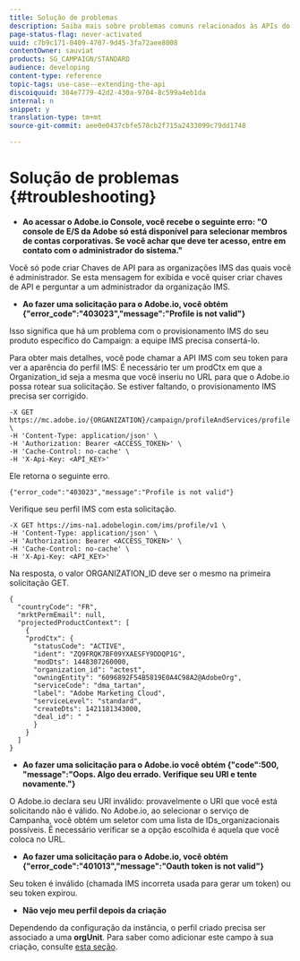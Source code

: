```yaml
---
title: Solução de problemas
description: Saiba mais sobre problemas comuns relacionados às APIs do Campaign Standard.
page-status-flag: never-activated
uuid: c7b9c171-0409-4707-9d45-3fa72aee8008
contentOwner: sauviat
products: SG_CAMPAIGN/STANDARD
audience: developing
content-type: reference
topic-tags: use-case--extending-the-api
discoiquuid: 304e7779-42d2-430a-9704-8c599a4eb1da
internal: n
snippet: y
translation-type: tm+mt
source-git-commit: aee0e0437cbfe578cb2f715a2433099c79dd1748

---
```



# Solução de problemas {#troubleshooting}

* **Ao acessar o Adobe.io Console, você recebe o seguinte erro: "O console de E/S da Adobe só está disponível para selecionar membros de contas corporativas. Se você achar que deve ter acesso, entre em contato com o administrador do sistema."**

Você só pode criar Chaves de API para as organizações IMS das quais você é administrador. Se esta mensagem for exibida e você quiser criar chaves de API e perguntar a um administrador da organização IMS.

* **Ao fazer uma solicitação para o Adobe.io, você obtém {"error_code":"403023","message":"Profile is not valid"}**

Isso significa que há um problema com o provisionamento IMS do seu produto específico do Campaign: a equipe IMS precisa consertá-lo.

Para obter mais detalhes, você pode chamar a API IMS com seu token para ver a aparência do perfil IMS: É necessário ter um prodCtx em que a Organization_id seja a mesma que você inseriu no URL para que o Adobe.io possa rotear sua solicitação.
Se estiver faltando, o provisionamento IMS precisa ser corrigido.

```
-X GET https://mc.adobe.io/{ORGANIZATION}/campaign/profileAndServices/profile \
-H 'Content-Type: application/json' \
-H 'Authorization: Bearer <ACCESS_TOKEN>' \
-H 'Cache-Control: no-cache' \
-H 'X-Api-Key: <API_KEY>'
```

Ele retorna o seguinte erro.

```
{"error_code":"403023","message":"Profile is not valid"}
```

Verifique seu perfil IMS com esta solicitação.

```
-X GET https://ims-na1.adobelogin.com/ims/profile/v1 \
-H 'Content-Type: application/json' \
-H 'Authorization: Bearer <ACCESS_TOKEN>' \
-H 'Cache-Control: no-cache' \
-H 'X-Api-Key: <API_KEY>'
```

Na resposta, o valor ORGANIZATION_ID deve ser o mesmo na primeira solicitação GET.

```
{
  "countryCode": "FR",
  "mrktPermEmail": null,
  "projectedProductContext": [
    {
    "prodCtx": {
      "statusCode": "ACTIVE",
      "ident": "ZQ9FRQK7BF09YXAESFY9DDQP1G",
      "modDts": 1448307260000,
      "organization_id": "actest",
      "owningEntity": "6096892F54B5819E0A4C98A2@AdobeOrg",
      "serviceCode": "dma_tartan",
      "label": "Adobe Marketing Cloud",
      "serviceLevel": "standard",
      "createDts": 1421181343000,
      "deal_id": " "
      }
    }
  ]
}
```

* **Ao fazer uma solicitação para o Adobe.io você obtém {"code":500, "message":"Oops. Algo deu errado. Verifique seu URI e tente novamente."}**

O Adobe.io declara seu URI inválido: provavelmente o URI que você está solicitando não é válido. No Adobe.io, ao selecionar o serviço de Campanha, você obtém um seletor com uma lista de IDs_organizacionais possíveis. É necessário verificar se a opção escolhida é aquela que você coloca no URL.

* **Ao fazer uma solicitação para o Adobe.io, você obtém {"error_code":"401013","message":"Oauth token is not valid"}**

Seu token é inválido (chamada IMS incorreta usada para gerar um token) ou seu token expirou.

* **Não vejo meu perfil depois da criação**

Dependendo da configuração da instância, o perfil criado precisa ser associado a uma **orgUnit**. Para saber como adicionar este campo à sua criação, consulte [esta seção](../../api/using/creating-profiles.md).

<!-- * (error duplicate key : quand tu crées un profile qui existe déjà , il faut faire un patch pour updater le profile plutôt qu’un POST)

With Curl
List all profiles

Create a profile

Update the mobilePhone attribute of a profile

API Calls on Service

GET the list of services

-->

<!--

How to find and use a filter?
Error codes:

* PAtch sur Age = message d'erreur :
500
Cannot update the 'age' property that is read-only
'age' property is not valid for the 'profile' resource.
-->

<!--
How to filter a list of subscribed profiles with available profile filters ? by date (by les filtres dispo sur la ressource) ?

Pattern classique :

recupérer la liste des subscriptions filtrées d'un profile
1) get sur profile
2) recup PKey
3) get sur PKey
4) get sur href des subscriptions

Comment savoir quel filtre appliquer ?

1) get sur metadata de profile
2) retourne description de la collection subscription
3) get sur la valeur du champ resTarget
4) get sur le href dans filters
5) retourne les filtres applicables sur l'url des data.

-->
